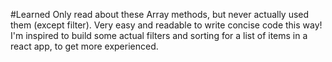 #Learned
Only read about these Array methods, but never actually used them (except filter). Very easy and readable to write 
concise code this way! I'm inspired to build some actual filters and sorting for a list of items in a react app, to get 
more experienced.   